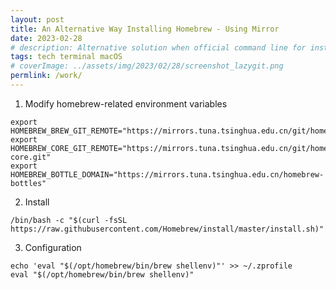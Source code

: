 ```yaml
---
layout: post
title: An Alternative Way Installing Homebrew - Using Mirror
date: 2023-02-28 
# description: Alternative solution when official command line for installing homebrew failed
tags: tech terminal macOS
# coverImage: ../assets/img/2023/02/28/screenshot_lazygit.png
permlink: /work/
---
```


1. Modify homebrew-related environment variables
```
export HOMEBREW_BREW_GIT_REMOTE="https://mirrors.tuna.tsinghua.edu.cn/git/homebrew/brew.git"
export HOMEBREW_CORE_GIT_REMOTE="https://mirrors.tuna.tsinghua.edu.cn/git/homebrew/homebrew-core.git"
export HOMEBREW_BOTTLE_DOMAIN="https://mirrors.tuna.tsinghua.edu.cn/homebrew-bottles"
```

2. Install 
```
/bin/bash -c "$(curl -fsSL https://raw.githubusercontent.com/Homebrew/install/master/install.sh)"
```

3. Configuration
```
echo 'eval "$(/opt/homebrew/bin/brew shellenv)"' >> ~/.zprofile
eval "$(/opt/homebrew/bin/brew shellenv)"
```
